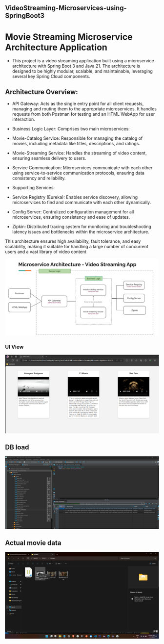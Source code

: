 ## VideoStreaming-Microservices-using-SpringBoot3

# Movie Streaming Microservice Architecture Application

- This project is a video streaming application built using a microservice architecture with Spring Boot 3 and Java 21. The architecture is designed to be highly modular, scalable, and maintainable, leveraging several key Spring Cloud components.

## Architecture Overview:

- API Gateway: Acts as the single entry point for all client requests, managing and routing them to the appropriate microservices. It handles requests from both Postman for testing and an HTML WebApp for user interaction.

- Business Logic Layer: Comprises two main microservices:

- Movie-Catalog Service: Responsible for managing the catalog of movies, including metadata like titles, descriptions, and ratings.
- Movie-Streaming Service: Handles the streaming of video content, ensuring seamless delivery to users.
- Service Communication: Microservices communicate with each other using service-to-service communication protocols, ensuring data consistency and reliability.

- Supporting Services:

- Service Registry (Eureka): Enables service discovery, allowing microservices to find and communicate with each other dynamically.
- Config Server: Centralized configuration management for all microservices, ensuring consistency and ease of updates.
- Zipkin: Distributed tracing system for monitoring and troubleshooting latency issues and bottlenecks within the microservice architecture.


This architecture ensures high availability, fault tolerance, and easy scalability, making it suitable for handling a large number of concurrent users and a vast library of video content

![alt text](image-3.png)


### UI View

![alt text](image-4.png)


## DB load 

![alt text](image-5.png)

## Actual movie data 

![alt text](image-6.png)
